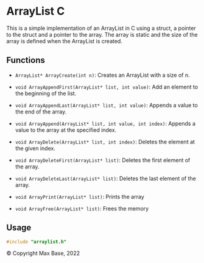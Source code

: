 # ArrayList C

This is a simple implementation of an ArrayList in C using a struct, a pointer to the struct and a pointer to the array. The array is static and the size of the array is defined when the ArrayList is created.

## Functions

- `ArrayList* ArrayCreate(int n)`: Creates an ArrayList with a size of n.

- `void ArrayAppendFirst(ArrayList* list, int value)`: Add an element to the beginning of the list.

- `void ArrayAppendLast(ArrayList* list, int value)`: Appends a value to the end of the array.

- `void ArrayAppend(ArrayList* list, int value, int index)`: Appends a value to the array at the specified index.

- `void ArrayDelete(ArrayList* list, int index)`: Deletes the element at the given index.

- `void ArrayDeleteFirst(ArrayList* list)`: Deletes the first element of the array.

- `void ArrayDeleteLast(ArrayList* list)`: Deletes the last element of the array.

- `void ArrayPrint(ArrayList* list)`: Prints the array

- `void ArrayFree(ArrayList* list)`: Frees the memory

## Usage

```c
#include "arraylist.h"
```

© Copyright Max Base, 2022
